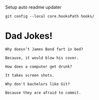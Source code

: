 Setup auto readme updater

`git config --local core.hooksPath hooks/`
# Dad Jokes!


```
Why doesn’t James Bond fart in bed?

Because, it would blow his cover.
```


```
How does a computer get drunk?

It takes screen shots.
```


```
Why don't bachelors like Git?

Because they are afraid to commit.
```


